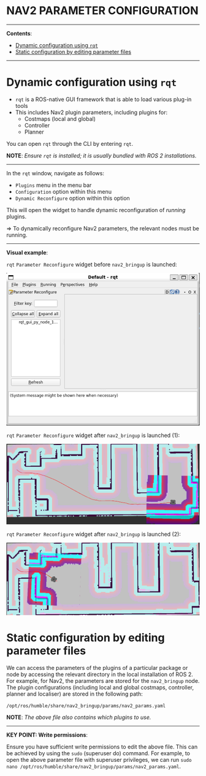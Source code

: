 <h1>NAV2 PARAMETER CONFIGURATION</h1>

---

**Contents**:

- [Dynamic configuration using `rqt`](#dynamic-configuration-using-rqt)
- [Static configuration by editing parameter files](#static-configuration-by-editing-parameter-files)

---

# Dynamic configuration using `rqt`
- `rqt` is a ROS-native GUI framework that is able to load various plug-in tools
- This includes Nav2 plugin parameters, including plugins for:
    - Costmaps (local and global)
    - Controller
    - Planner

You can open `rqt` through the CLI by entering `rqt`.

**NOTE**: *Ensure `rqt` is installed; it is usually bundled with ROS 2 installations.*

---

In the `rqt` window, navigate as follows:

- `Plugins` menu in the menu bar
- `Configuration` option within this menu
- `Dynamic Reconfigure` option within this option

This will open the widget to handle dynamic reconfiguration of *running* plugins.

=> To dynamically reconfigure Nav2 parameters, the relevant nodes must be running.

---

**Visual example**:

`rqt` `Parameter Reconfigure` widget before `nav2_bringup` is launched:

![](../media/rqt-parameter-reconfigure-widget-before-nav2-bringup-launch.png)

`rqt` `Parameter Reconfigure` widget after `nav2_bringup` is launched (1):

![](../media/navigation-after-setting-initial-pose-and-goal-pose--1.png)

`rqt` `Parameter Reconfigure` widget after `nav2_bringup` is launched (2):

![](../media/navigation-after-setting-initial-pose-and-goal-pose--2.png)

# Static configuration by editing parameter files
We can access the parameters of the plugins of a particular package or node by accessing the relevant directory in the local installation of ROS 2. For example, for Nav2, the parameters are stored for the `nav2_bringup` node. The plugin configurations (including local and global costmaps, controller, planner and localiser) are stored in the following path:

```
/opt/ros/humble/share/nav2_bringup/params/nav2_params.yaml
```

**NOTE**: *The above file also contains which plugins to use.*

---

**KEY POINT: Write permissions**:

Ensure you have sufficient write permissions to edit the above file. This can be achieved by using the `sudo` (superuser do) command. For example, to open the above parameter file with superuser privileges, we can run `sudo nano /opt/ros/humble/share/nav2_bringup/params/nav2_params.yaml`.